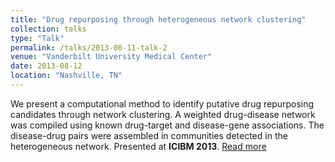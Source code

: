 ```yaml
---
title: "Drug repurposing through heterogeneous network clustering"
collection: talks
type: "Talk"
permalink: /talks/2013-08-11-talk-2
venue: "Vanderbilt University Medical Center"
date: 2013-08-12
location: "Nashville, TN"
---
```


We present a computational method to identify putative drug repurposing candidates through network clustering. A weighted drug-disease network was compiled using known drug-target and disease-gene associations. The disease-drug pairs were assembled in communities detected in the heterogeneous network. Presented at **ICIBM 2013**. [Read more](https://bmcsystbiol.biomedcentral.com/articles/10.1186/1752-0509-7-S5-S6)

